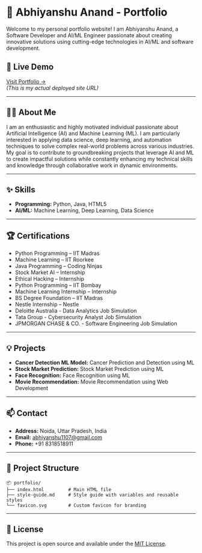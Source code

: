 # 🚀 Abhiyanshu Anand - Portfolio

Welcome to my personal portfolio website! I am Abhiyanshu Anand, a Software Developer and AI/ML Engineer passionate about creating innovative solutions using cutting-edge technologies in AI/ML and software development.

## 🔗 Live Demo

[Visit Portfolio →](https://abhi110704.github.io/)  
*(This is my actual deployed site URL)*

---

## 👨‍💻 About Me

I am an enthusiastic and highly motivated individual passionate about Artificial Intelligence (AI) and Machine Learning (ML). I am particularly interested in applying data science, deep learning, and automation techniques to solve complex real-world problems across various industries. My goal is to contribute to groundbreaking projects that leverage AI and ML to create impactful solutions while constantly enhancing my technical skills and knowledge through collaborative work in dynamic environments.

---

## ✨ Skills

- **Programming:** Python, Java, HTML5
- **AI/ML:** Machine Learning, Deep Learning, Data Science

---

## 🏆 Certifications

- Python Programming – IIT Madras
- Machine Learning – IIT Roorkee
- Java Programming – Coding Ninjas
- Stock Market AI – Internship
- Ethical Hacking – Internship
- Python Programming – IIT Bombay
- Machine Learning Internship – Internship
- BS Degree Foundation – IIT Madras
- Nestle Internship – Nestle
- Deloitte Australia - Data Analytics Job Simulation
- Tata Group - Cybersecurity Analyst Job Simulation
- JPMORGAN CHASE & CO. - Software Engineering Job Simulation

---

## 💡 Projects

- **Cancer Detection ML Model:** Cancer Prediction and Detection using ML
- **Stock Market Prediction:** Stock Market Prediction using ML
- **Face Recognition:** Face Recognition using ML
- **Movie Recommendation:** Movie Recommendation using Web Development

---

## 📫 Contact

- **Address:** Noida, Uttar Pradesh, India
- **Email:** abhiyanshu1107@gmail.com
- **Phone:** +91 8318518911

---

## 📁 Project Structure

```
📦 portfolio/
├── index.html         # Main HTML file
├── style-guide.md     # Style guide with variables and reusable styles
└── favicon.svg        # Custom favicon for branding
```

---

## 📜 License

This project is open source and available under the [MIT License](LICENSE).
